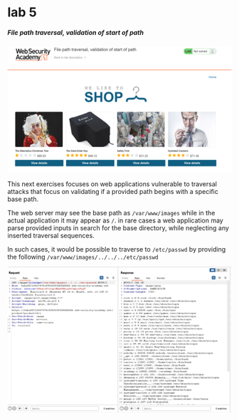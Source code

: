 # lab 5
##### File path traversal, validation of start of path

![1](assets/1.png)

This next exercises focuses on web applications vulnerable to traversal attacks that focus on validating if a provided path begins with a specific base path.

The web server may see the base path as `/var/www/images` while in the actual application it may appear as `/`. in rare cases a web application may parse provided inputs in search for the base directory, while neglecting any inserted traversal sequences.

In such cases, it would be possible to traverse to `/etc/passwd` by providing the following `/var/www/images/../../../etc/passwd`

![2](assets/2.png)